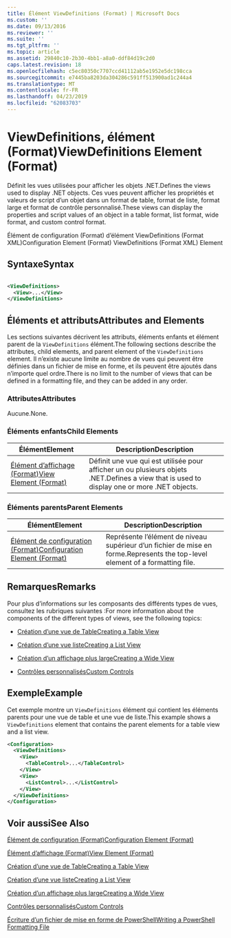 ```yaml
---
title: Élément ViewDefinitions (Format) | Microsoft Docs
ms.custom: ''
ms.date: 09/13/2016
ms.reviewer: ''
ms.suite: ''
ms.tgt_pltfrm: ''
ms.topic: article
ms.assetid: 29840c10-2b30-4bb1-a8a0-ddf84d19c2d0
caps.latest.revision: 18
ms.openlocfilehash: c5ec80350c7707ccd41112ab5e1952e5dc198cca
ms.sourcegitcommit: e7445ba8203da304286c591ff513900ad1c244a4
ms.translationtype: MT
ms.contentlocale: fr-FR
ms.lasthandoff: 04/23/2019
ms.locfileid: "62083703"
---
```

# <a name="viewdefinitions-element-format"></a><span data-ttu-id="cea30-102">ViewDefinitions, élément (Format)</span><span class="sxs-lookup"><span data-stu-id="cea30-102">ViewDefinitions Element (Format)</span></span>

<span data-ttu-id="cea30-103">Définit les vues utilisées pour afficher les objets .NET.</span><span class="sxs-lookup"><span data-stu-id="cea30-103">Defines the views used to display .NET objects.</span></span> <span data-ttu-id="cea30-104">Ces vues peuvent afficher les propriétés et valeurs de script d’un objet dans un format de table, format de liste, format large et format de contrôle personnalisé.</span><span class="sxs-lookup"><span data-stu-id="cea30-104">These views can display the properties and script values of an object  in a table format, list format, wide format, and custom control format.</span></span>

<span data-ttu-id="cea30-105">Élément de configuration (Format) d’élément ViewDefinitions (Format XML)</span><span class="sxs-lookup"><span data-stu-id="cea30-105">Configuration Element (Format) ViewDefinitions (Format XML) Element</span></span>

## <a name="syntax"></a><span data-ttu-id="cea30-106">Syntaxe</span><span class="sxs-lookup"><span data-stu-id="cea30-106">Syntax</span></span>

```xml

<ViewDefinitions>
  <View>...</View>
</ViewDefinitions>
```

## <a name="attributes-and-elements"></a><span data-ttu-id="cea30-107">Éléments et attributs</span><span class="sxs-lookup"><span data-stu-id="cea30-107">Attributes and Elements</span></span>

<span data-ttu-id="cea30-108">Les sections suivantes décrivent les attributs, éléments enfants et élément parent de la `ViewDefinitions` élément.</span><span class="sxs-lookup"><span data-stu-id="cea30-108">The following sections describe the attributes, child elements, and parent element of the `ViewDefinitions` element.</span></span> <span data-ttu-id="cea30-109">Il n’existe aucune limite au nombre de vues qui peuvent être définies dans un fichier de mise en forme, et ils peuvent être ajoutés dans n’importe quel ordre.</span><span class="sxs-lookup"><span data-stu-id="cea30-109">There is no limit to the number of views that can be defined in a formatting file, and they can be added in any order.</span></span>

### <a name="attributes"></a><span data-ttu-id="cea30-110">Attributes</span><span class="sxs-lookup"><span data-stu-id="cea30-110">Attributes</span></span>

<span data-ttu-id="cea30-111">Aucune.</span><span class="sxs-lookup"><span data-stu-id="cea30-111">None.</span></span>

### <a name="child-elements"></a><span data-ttu-id="cea30-112">Éléments enfants</span><span class="sxs-lookup"><span data-stu-id="cea30-112">Child Elements</span></span>

|<span data-ttu-id="cea30-113">Élément</span><span class="sxs-lookup"><span data-stu-id="cea30-113">Element</span></span>|<span data-ttu-id="cea30-114">Description</span><span class="sxs-lookup"><span data-stu-id="cea30-114">Description</span></span>|
|-------------|-----------------|
|[<span data-ttu-id="cea30-115">Élément d’affichage (Format)</span><span class="sxs-lookup"><span data-stu-id="cea30-115">View Element (Format)</span></span>](./view-element-format.md)|<span data-ttu-id="cea30-116">Définit une vue qui est utilisée pour afficher un ou plusieurs objets .NET.</span><span class="sxs-lookup"><span data-stu-id="cea30-116">Defines a view that is used to display one or more .NET objects.</span></span>|

### <a name="parent-elements"></a><span data-ttu-id="cea30-117">Éléments parents</span><span class="sxs-lookup"><span data-stu-id="cea30-117">Parent Elements</span></span>

|<span data-ttu-id="cea30-118">Élément</span><span class="sxs-lookup"><span data-stu-id="cea30-118">Element</span></span>|<span data-ttu-id="cea30-119">Description</span><span class="sxs-lookup"><span data-stu-id="cea30-119">Description</span></span>|
|-------------|-----------------|
|[<span data-ttu-id="cea30-120">Élément de configuration (Format)</span><span class="sxs-lookup"><span data-stu-id="cea30-120">Configuration Element (Format)</span></span>](./configuration-element-format.md)|<span data-ttu-id="cea30-121">Représente l’élément de niveau supérieur d’un fichier de mise en forme.</span><span class="sxs-lookup"><span data-stu-id="cea30-121">Represents the top-level element of a formatting file.</span></span>|

## <a name="remarks"></a><span data-ttu-id="cea30-122">Remarques</span><span class="sxs-lookup"><span data-stu-id="cea30-122">Remarks</span></span>

<span data-ttu-id="cea30-123">Pour plus d’informations sur les composants des différents types de vues, consultez les rubriques suivantes :</span><span class="sxs-lookup"><span data-stu-id="cea30-123">For more information about the components of the different types of views, see the following topics:</span></span>

- [<span data-ttu-id="cea30-124">Création d’une vue de Table</span><span class="sxs-lookup"><span data-stu-id="cea30-124">Creating a Table View</span></span>](./creating-a-table-view.md)

- [<span data-ttu-id="cea30-125">Création d’une vue liste</span><span class="sxs-lookup"><span data-stu-id="cea30-125">Creating a List View</span></span>](./creating-a-list-view.md)

- [<span data-ttu-id="cea30-126">Création d’un affichage plus large</span><span class="sxs-lookup"><span data-stu-id="cea30-126">Creating a Wide View</span></span>](./creating-a-wide-view.md)

- [<span data-ttu-id="cea30-127">Contrôles personnalisés</span><span class="sxs-lookup"><span data-stu-id="cea30-127">Custom Controls</span></span>](./creating-custom-controls.md)

## <a name="example"></a><span data-ttu-id="cea30-128">Exemple</span><span class="sxs-lookup"><span data-stu-id="cea30-128">Example</span></span>

<span data-ttu-id="cea30-129">Cet exemple montre un `ViewDefinitions` élément qui contient les éléments parents pour une vue de table et une vue de liste.</span><span class="sxs-lookup"><span data-stu-id="cea30-129">This example shows a `ViewDefinitions` element that contains the parent elements for a table view and a list view.</span></span>

```xml
<Configuration>
  <ViewDefinitions>
    <View>
      <TableControl>...</TableControl>
    </View>
    <View>
      <ListControl>...</ListControl>
    </View>
  </ViewDefinitions>
</Configuration>
```

## <a name="see-also"></a><span data-ttu-id="cea30-130">Voir aussi</span><span class="sxs-lookup"><span data-stu-id="cea30-130">See Also</span></span>

[<span data-ttu-id="cea30-131">Élément de configuration (Format)</span><span class="sxs-lookup"><span data-stu-id="cea30-131">Configuration Element (Format)</span></span>](./configuration-element-format.md)

[<span data-ttu-id="cea30-132">Élément d’affichage (Format)</span><span class="sxs-lookup"><span data-stu-id="cea30-132">View Element (Format)</span></span>](./view-element-format.md)

[<span data-ttu-id="cea30-133">Création d’une vue de Table</span><span class="sxs-lookup"><span data-stu-id="cea30-133">Creating a Table View</span></span>](./creating-a-table-view.md)

[<span data-ttu-id="cea30-134">Création d’une vue liste</span><span class="sxs-lookup"><span data-stu-id="cea30-134">Creating a List View</span></span>](./creating-a-list-view.md)

[<span data-ttu-id="cea30-135">Création d’un affichage plus large</span><span class="sxs-lookup"><span data-stu-id="cea30-135">Creating a Wide View</span></span>](./creating-a-wide-view.md)

[<span data-ttu-id="cea30-136">Contrôles personnalisés</span><span class="sxs-lookup"><span data-stu-id="cea30-136">Custom Controls</span></span>](./creating-custom-controls.md)

[<span data-ttu-id="cea30-137">Écriture d’un fichier de mise en forme de PowerShell</span><span class="sxs-lookup"><span data-stu-id="cea30-137">Writing a PowerShell Formatting File</span></span>](./writing-a-powershell-formatting-file.md)

